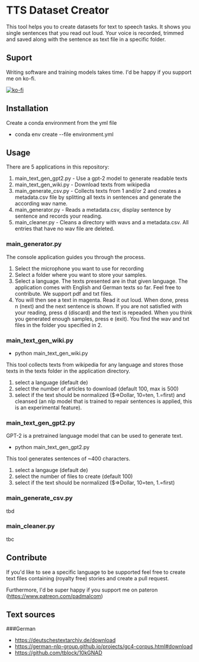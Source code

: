 # TTS Dataset Creator
This tool helps you to create datasets for text to speech tasks. It shows you single sentences that you read out loud. Your voice
is recorded, trimmed and saved along with the sentence as text file in a specific folder.

## Suport
Writing software and training models takes time. I'd be happy if you support me on ko-fi.

[![ko-fi](https://ko-fi.com/img/githubbutton_sm.svg)](https://ko-fi.com/Y8Y11M25J7)

## Installation
Create a conda environment from the yml file

- conda env create --file environment.yml

## Usage
There are 5 applications in this repository:

1. main_text_gen_gpt2.py - Use a gpt-2 model to generate readable texts
2. main_text_gen_wiki.py - Download texts from wikipedia
3. main_generate_csv.py - Collects texts from 1 and/or 2 and creates a metadata.csv file by splitting all texts in sentences and generate the according wav name.
4. main_generator.py - Reads a metadata.csv, display sentence by sentence and records your reading.
5. main_cleaner.py - Cleans a directory with wavs and a metadata.csv. All entries that have no wav file are deleted.


### main_generator.py
The console application guides you through the process.

1. Select the microphone you want to use for recording
2. Select a folder where you want to store your samples.
3. Select a language. The texts presented are in that given language. The application comes with English and German texts so far. Feel free to contribute. We support pdf and txt files.
4. You will then see a text in magenta. Read it out loud. When done, press n (next) and the next sentence is shown. If you are not satisfied with your reading, press d (discard) and the text is repeaded. When you think you generated enough samples, press e (exit). You find the wav and txt files in the folder you specified in 2.


### main_text_gen_wiki.py
- python main_text_gen_wiki.py

This tool collects texts from wikipedia for any language and stores those texts in the texts folder in the application directory.

1. select a language (default de)
2. select the number of articles to download (default 100, max is 500)
3. select if the text should be normalized ($=>Dollar, 10=ten, 1.=first) and cleansed (an nlp model that is trained to repair sentences is applied, this is an experimental feature).

### main_text_gen_gpt2.py
GPT-2 is a pretrained language model that can be used to generate text.

- python main_text_gen_gpt2.py

This tool generates sentences of ~400 characters.

1. select a langauge (default de)
2. select the number of files to create (default 100)
3. select if the text should be normalized ($=>Dollar, 10=ten, 1.=first)


### main_generate_csv.py
tbd

### main_cleaner.py
tbc

## Contribute
If you'd like to see a specific language to be supported feel free to create text files containing (royalty free) stories and create a pull request.

Furthermore, I'd be super happy if you support me on pateron (https://www.patreon.com/padmalcom)

## Text sources
###German
- https://deutschestextarchiv.de/download
- https://german-nlp-group.github.io/projects/gc4-corpus.html#download
- https://github.com/tblock/10kGNAD
